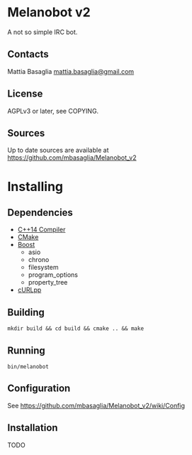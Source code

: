 Melanobot v2
============

A not so simple IRC bot.

Contacts
--------
Mattia Basaglia <mattia.basaglia@gmail.com>


License
-------
AGPLv3 or later, see COPYING.


Sources
-------

Up to date sources are available at https://github.com/mbasaglia/Melanobot_v2

Installing
==========

Dependencies
------------

* [C++14 Compiler](http://en.cppreference.com/w/cpp/compiler_support)
* [CMake](http://www.cmake.org/)
* [Boost](http://www.boost.org/)
    * asio
    * chrono
    * filesystem
    * program_options
    * property_tree
* [cURLpp](http://jpbarrette.github.io/curlpp/)

Building
--------

    mkdir build && cd build && cmake .. && make

Running
-------

    bin/melanobot

Configuration
-------------

See https://github.com/mbasaglia/Melanobot_v2/wiki/Config

Installation
------------

TODO
